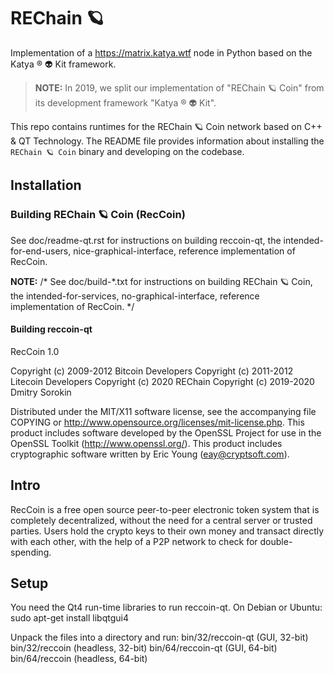 # REChain 🪐

Implementation of a <https://matrix.katya.wtf> node in Python based on the Katya ® 👽 Kit framework.

> **NOTE:** In 2019, we split our implementation of "REChain 🪐 Coin" from its development framework
> "Katya ® 👽 Kit".

This repo contains runtimes for the REChain 🪐 Coin network based on C++ & QT Technology. The README file provides
information about installing the `REChain 🪐 Coin` binary and developing on the codebase.

## Installation

### Building REChain 🪐 Coin (RecCoin)

See doc/readme-qt.rst for instructions on building reccoin-qt,
the intended-for-end-users, nice-graphical-interface, reference
implementation of RecCoin.

**NOTE:** /* See doc/build-*.txt for instructions on building REChain 🪐 Coin,
the intended-for-services, no-graphical-interface, reference
implementation of RecCoin. */

#### Building reccoin-qt

RecCoin 1.0

Copyright (c) 2009-2012 Bitcoin Developers
Copyright (c) 2011-2012 Litecoin Developers
Copyright (c) 2020 REChain
Copyright (c) 2019-2020 Dmitry Sorokin

Distributed under the MIT/X11 software license, see the accompanying
file COPYING or http://www.opensource.org/licenses/mit-license.php.
This product includes software developed by the OpenSSL Project for use in
the OpenSSL Toolkit (http://www.openssl.org/).  This product includes
cryptographic software written by Eric Young (eay@cryptsoft.com).


Intro
-----
RecCoin is a free open source peer-to-peer electronic token system that is
completely decentralized, without the need for a central server or trusted
parties.  Users hold the crypto keys to their own money and transact directly
with each other, with the help of a P2P network to check for double-spending.


Setup
-----
You need the Qt4 run-time libraries to run reccoin-qt. On Debian or Ubuntu:
  sudo apt-get install libqtgui4

Unpack the files into a directory and run:
 bin/32/reccoin-qt (GUI, 32-bit)
 bin/32/reccoin (headless, 32-bit)
 bin/64/reccoin-qt (GUI, 64-bit)
 bin/64/reccoin (headless, 64-bit)
